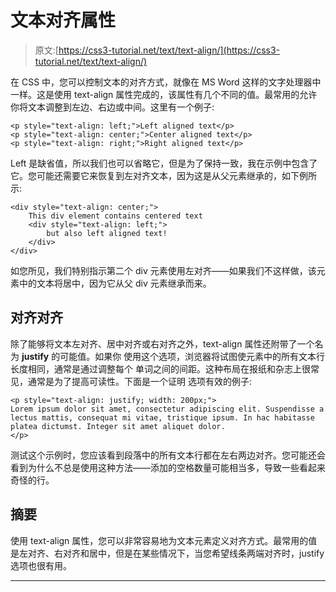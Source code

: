 # 文本对齐属性

> 原文:[https://css3-tutorial.net/text/text-align/](https://css3-tutorial.net/text/text-align/)

在 CSS 中，您可以控制文本的对齐方式，就像在 MS Word 这样的文字处理器中一样。这是使用 text-align 属性完成的，该属性有几个不同的值。最常用的允许你将文本调整到左边、右边或中间。这里有一个例子:

```
<p style="text-align: left;">Left aligned text</p>
<p style="text-align: center;">Center aligned text</p>
<p style="text-align: right;">Right aligned text</p>
```

Left 是缺省值，所以我们也可以省略它，但是为了保持一致，我在示例中包含了它。您可能还需要它来恢复到左对齐文本，因为这是从父元素继承的，如下例所示:

```
<div style="text-align: center;">
	This div element contains centered text
	<div style="text-align: left;">
		but also left aligned text!
	</div>
</div>
```

如您所见，我们特别指示第二个 div 元素使用左对齐——如果我们不这样做，该元素中的文本将居中，因为它从父 div 元素继承而来。

## 对齐对齐

<input type="hidden" name="IL_IN_ARTICLE">

除了能够将文本左对齐、居中对齐或右对齐之外，text-align 属性还附带了一个名为 **justify** 的可能值。如果你 使用这个选项，浏览器将试图使元素中的所有文本行长度相同，通常是通过调整每个 单词之间的间距。这种布局在报纸和杂志上很常见，通常是为了提高可读性。下面是一个证明 选项有效的例子:

```
<p style="text-align: justify; width: 200px;">
Lorem ipsum dolor sit amet, consectetur adipiscing elit. Suspendisse a lectus mattis, consequat mi vitae, tristique ipsum. In hac habitasse platea dictumst. Integer sit amet aliquet dolor.
</p>
```

测试这个示例时，您应该看到段落中的所有文本行都在左右两边对齐。您可能还会看到为什么不总是使用这种方法——添加的空格数量可能相当多，导致一些看起来奇怪的行。

## 摘要

使用 text-align 属性，您可以非常容易地为文本元素定义对齐方式。最常用的值是左对齐、右对齐和居中，但是在某些情况下，当您希望线条两端对齐时，justify 选项也很有用。

* * *